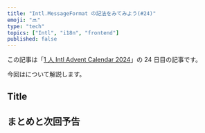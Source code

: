 ```yaml
---
title: "Intl.MessageFormat の記法をみてみよう(#24)"
emoji: "🔜"
type: "tech"
topics: ["Intl", "i18n", "frontend"]
published: false
---
```


この記事は「[1 人 Intl Advent Calendar 2024](https://adventar.org/calendars/10555)」の 24 日目の記事です。

今回はについて解説します。

## Title

## まとめと次回予告
